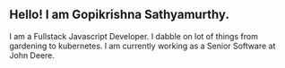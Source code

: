 ## Hello! I am Gopikrishna Sathyamurthy. 

I am a Fullstack Javascript Developer. I dabble on lot of things from gardening to kubernetes.
I am currently working as a Senior Software at John Deere.
